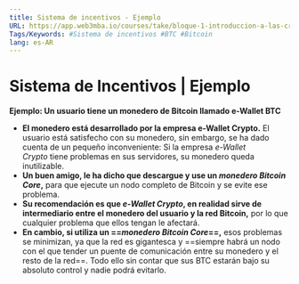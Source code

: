 ```yaml
---
title: Sistema de incentivos - Ejemplo
URL: https://app.web3mba.io/courses/take/bloque-1-introduccion-a-las-criptomonedas/texts/35225677-u1-2-3-sistema-de-incentivos-ejemplo
Tags/Keywords: #Sistema de incentivos #BTC #Bitcoin
lang: es-AR
---
```

# Sistema de Incentivos | Ejemplo
**Ejemplo: Un usuario tiene un monedero de Bitcoin llamado e-Wallet BTC**
- **El monedero está desarrollado por la empresa e-Wallet Crypto.** El usuario está satisfecho con su monedero, sin embargo, se ha dado cuenta de un pequeño inconveniente: Si la empresa _e-Wallet Crypto_ tiene problemas en sus servidores, su monedero queda inutilizable.
- **Un buen amigo, le ha dicho que descargue y use un _monedero_ _Bitcoin Core_,** para que ejecute un nodo completo de Bitcoin y se evite ese problema.
- **Su recomendación es que _e-Wallet Crypto_, en realidad sirve de intermediario entre el monedero del usuario y la red Bitcoin,** por lo que cualquier problema que ellos tengan le afectará.
- **En cambio, si utiliza un ==_monedero Bitcoin Core_==,** esos problemas se minimizan, ya que la red es gigantesca y ==siempre habrá un nodo con el que tender un puente de comunicación entre su monedero y el resto de la red==. Todo ello sin contar que sus BTC estarán bajo su absoluto control y nadie podrá evitarlo.